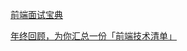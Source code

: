 [前端面试宝典](http://static.kancloud.cn/pillys/qianduan)

[年终回顾，为你汇总一份「前端技术清单」](https://juejin.cn/post/6844903704450039815)

